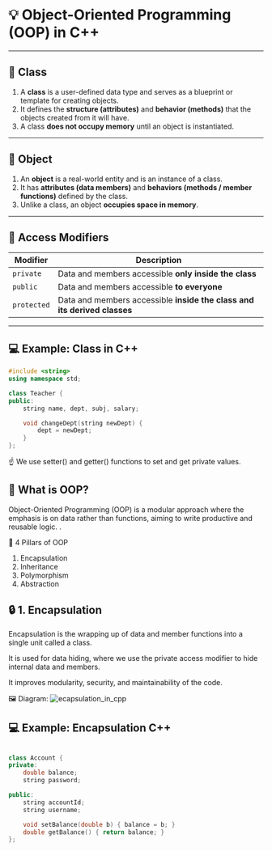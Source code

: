 # 💡 Object-Oriented Programming (OOP) in C++

---

## 📘 Class

1. A **class** is a user-defined data type and serves as a blueprint or template for creating objects.
2. It defines the **structure (attributes)** and **behavior (methods)** that the objects created from it will have.
3. A class **does not occupy memory** until an object is instantiated.

---

## 🧱 Object

1. An **object** is a real-world entity and is an instance of a class.
2. It has **attributes (data members)** and **behaviors (methods / member functions)** defined by the class.
3. Unlike a class, an object **occupies space in memory**.

---

## 🔐 Access Modifiers

| Modifier   | Description                                                                 |
|------------|-----------------------------------------------------------------------------|
| `private`  | Data and members accessible **only inside the class**                       |
| `public`   | Data and members accessible **to everyone**                                 |
| `protected`| Data and members accessible **inside the class and its derived classes**    |

---

## 💻 Example: Class in C++

```cpp
#include <string>
using namespace std;

class Teacher {
public:
    string name, dept, subj, salary;

    void changeDept(string newDept) {
        dept = newDept;
    }
};
```
☝️ We use setter() and getter() functions to set and get private values.
## 📌 What is OOP?
Object-Oriented Programming (OOP) is a modular approach where the emphasis is on data rather than functions, aiming to write productive and reusable logic.
.

🌟 4 Pillars of OOP

1. Encapsulation
2. Inheritance
3. Polymorphism
4. Abstraction

## 🔒 1. Encapsulation
Encapsulation is the wrapping up of data and member functions into a single unit called a class.

It is used for data hiding, where we use the private access modifier to hide internal data and members.

It improves modularity, security, and maintainability of the code.

🖼️ Diagram:
![ecapsulation_in_cpp](https://github.com/user-attachments/assets/60924a76-6234-4f62-a277-282a15ca38e3)

## 💻 Example: Encapsulation C++
```cpp

class Account {
private:
    double balance;
    string password;

public:
    string accountId;
    string username;

    void setBalance(double b) { balance = b; }
    double getBalance() { return balance; }
};
```
